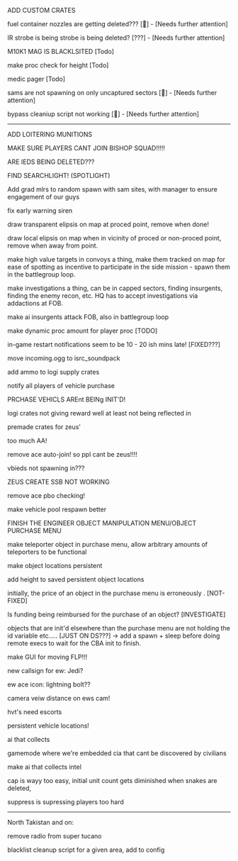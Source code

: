 
ADD CUSTOM CRATES

fuel container nozzles are getting deleted???               [🐛] - [Needs further attention]

IR strobe is being strobe is being deleted?                 [???] - [Needs further attention]

M10K1 MAG IS BLACKLSITED                                    [Todo]

make proc check for height                                  [Todo]

medic pager                                                 [Todo]

sams are not spawning on only uncaptured sectors            [🐛] - [Needs further attention]

bypass cleaniup script not working                          [🐛] - [Needs further attention]

--------------------------------------

ADD LOITERING MUNITIONS

MAKE SURE PLAYERS CANT JOIN BISHOP SQUAD!!!!!

ARE IEDS BEING DELETED???

FIND SEARCHLIGHT! (SPOTLIGHT)

Add grad mlrs to random spawn with sam sites, with manager to ensure engagement of our guys

fix early warning siren

draw transparent elipsis on map at proced point, remove when done!

draw local elipsis on map when in vicinity of proced or non-proced point, remove when away from point.

make high value targets in convoys a thing, make them tracked on map for ease of spotting as incentive to participate in the side mission - spawn them in the battlegroup loop.

make investigations a thing, can be in capped sectors, finding insurgents, finding the enemy recon, etc. HQ has to accept investigations via addactions at FOB.

make ai insurgents attack FOB, also in battlegroup loop

make dynamic proc amount for player proc [TODO]

in-game restart notifications seem to be 10 - 20 ish mins late! [FIXED???]

move incoming.ogg to isrc_soundpack

add ammo to logi supply crates

notify all players of vehicle purchase

PRCHASE VEHICLS AREnt BEINg INIT'D!

logi crates not giving reward well at least not being reflected in 

premade crates for zeus'

too much AA!

remove ace auto-join! so ppl cant be zeus!!!!

vbieds not spawning in???

ZEUS CREATE SSB NOT WORKING

remove ace pbo checking!

make vehicle pool respawn better

FINISH THE ENGINEER OBJECT MANIPULATION MENU/OBJECT PURCHASE MENU

make teleporter object in purchase menu, allow arbitrary amounts of teleporters to be functional

make object locations persistent

add height to saved persistent object locations

initially, the price of an object in the purchase menu is erroneously <any>. [NOT-FIXED]

Is funding being reimbursed for the purchase of an object? [INVESTIGATE]

objects that are init'd elsewhere than the purchase menu are not holding the id variable etc..... [JUST ON DS???] -> add a spawn + sleep before doing remote execs to wait for the CBA init to finish.

make GUI for moving FLP!!!

new callsign for ew:  Jedi?

ew ace icon: lightning bolt??

camera veiw distance on ews cam!

hvt's need escorts

persistent vehicle locations!

ai that collects 

gamemode where we're embedded cia that cant be discovered by civilians

make ai that collects intel

cap is wayy too easy, initial unit count gets diminished when snakes are deleted,

suppress is supressing players too hard


-------

North Takistan and on: 


remove radio from super tucano

blacklist cleanup script for a given area, add to config


